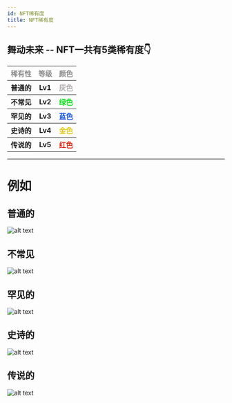 ```yaml
---
id: NFT稀有度
title: NFT稀有度
---
```


## 舞动未来 -- NFT一共有5类稀有度👇

<table>
<tr>
<th><font color="#8a8a8a">稀有性</font></th>
<th><font color="#8a8a8a">等级</font></th>
<th><font color="#8a8a8a">颜色</font></th>
</tr>

<tr>
<th>普通的</th>
<th>Lv1</th>
<th><font color="#B0ABAB">灰色</font></th>
</tr>

<tr>
<th>不常见</th>
<th>Lv2</th>
<th><font color="#10e31a">绿色</font></th>
</tr>

<tr>
<th>罕见的</th>
<th>Lv3</th>
<th><font color="#104fe3">蓝色</font></th>
</tr>

<tr>
<th>史诗的</th>
<th>Lv4</th>
<th><font color="#e3c710">金色</font></th>
</tr>

<tr>
<th>传说的</th>
<th>Lv5</th>
<th><font color="#e32510">红色</font></th>
</tr>

</table>

---

# 例如

## 普通的 
![alt text](https://storage.googleapis.com/wcu-73ed75f5-c5922c8c/wuchuweilai/1-a515fe0b.png)


## 不常见

![alt text](https://storage.googleapis.com/wcu-73ed75f5-c5922c8c/wuchuweilai/2-f18d83be.png)

## 罕见的

![alt text](https://storage.googleapis.com/wcu-73ed75f5-c5922c8c/wuchuweilai/3-7526534c.png)

## 史诗的

![alt text](https://storage.googleapis.com/wcu-73ed75f5-c5922c8c/wuchuweilai/4-48c77ea5.png)

## 传说的

![alt text](https://storage.googleapis.com/wcu-73ed75f5-c5922c8c/wuchuweilai/5-3734c2be.png)

